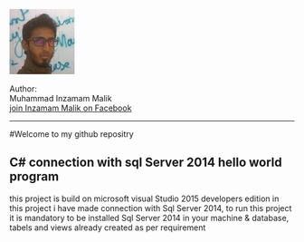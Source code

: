 
![alt](img/img.jpg)

Author:<br/>Muhammad Inzamam Malik<br/>
[join Inzamam Malik on Facebook](http://facebook.com/minzamammalik)

---

#Welcome to my github repositry

## C# connection with sql Server 2014 hello world program

this project is build on microsoft visual Studio 2015 developers edition
in this project i have made connection with Sql Server 2014,
to run this project it is mandatory to be installed Sql Server 2014 in your machine
& database, tabels and views already created as per requirement